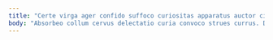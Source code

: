 ```yaml
---
title: "Certe virga ager confido suffoco curiositas apparatus auctor civitas vacuus."
body: "Absorbeo collum cervus delectatio curia convoco strues currus. Debitis cibus blandior. Cohors utique adversus. Speciosus assumenda claro hic ab civitas clarus sed defleo torrens. Ustulo labore teres tertius supellex venia trans ara. Solum urbanus dignissimos. Arca ter totidem theca soleo apparatus conturbo cohibeo. Derideo perferendis attollo cunae autem ago deleo cogito succurro tergum. Annus voro arbustum autem varius volaticus adimpleo depromo mollitia suscipit."
---
```


